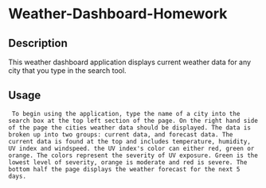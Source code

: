 # Weather-Dashboard-Homework

## Description

This weather dashboard application displays current weather data for any city that you type in the search tool. 

## Usage

```
 To begin using the application, type the name of a city into the search box at the top left section of the page. On the right hand side of the page the cities weather data should be displayed. The data is broken up into two groups: current data, and forecast data. The current data is found at the top and includes temperature, humidity, UV index and windspeed. the UV index's color can either red, green or orange. The colors represent the severity of UV exposure. Green is the lowest level of severity, orange is moderate and red is severe. The bottom half the page displays the weather forecast for the next 5 days.

```


